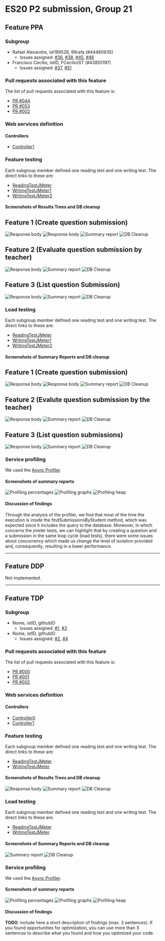 # ES20 P2 submission, Group 21

## Feature PPA

### Subgroup
 - Rafael Alexandre, ist189528, 99rafa (#44480935)
   + Issues assigned: [#36](https://github.com/tecnico-softeng/es20al_21-project/issues/36), [#38](https://github.com/tecnico-softeng/es20al_21-project/issues/38), [#45](https://github.com/tecnico-softeng/es20al_21-project/issues/45), [#46](https://github.com/tecnico-softeng/es20al_21-project/issues/46) 
 - Francisco Cecílio, istID, FCecilioIST (#43855197)
   + Issues assigned: [#37](https://github.com/tecnico-softeng/es20al_21-project/issues/37), [#51](https://github.com/tecnico-softeng/es20al_21-project/issues/51)
 
### Pull requests associated with this feature

The list of pull requests associated with this feature is:

 - [PR #044](https://github.com/tecnico-softeng/es20al_21-project/pull/44)
 - [PR #053](https://github.com/tecnico-softeng/es20al_21-project/pull/53)
 - [PR #002](https://github.com/tecnico-softeng/es20al_21-project/pull/)


### Web services definition

#### Controllers
 - [Controller1](https://github.com/tecnico-softeng/es20al_21-project/blob/develop/backend/src/main/java/pt/ulisboa/tecnico/socialsoftware/tutor/questionsByStudent/api/QuestionsByStudentController.java)

### Feature testing

Each subgroup member defined one reading test and one writing test. The direct links to these are:

 - [ReadingTestJMeter](https://github.com/tecnico-softeng/es20al_21-project/blob/develop/backend/jmeter/questionbystudent/listStudentSubmissionsTest.jmx)
 - [WritingTestJMeter1](https://github.com/tecnico-softeng/es20al_21-project/blob/develop/backend/jmeter/questionbystudent/createQuestionSubmissionTest.jmx)
 - [WritingTestJMeter2](https://github.com/tecnico-softeng/es20al_21-project/blob/develop/backend/jmeter/questionbystudent/teacherEvaluateQuestionSubmissionTest.jmx)


#### Screenshots of Results Trees and DB cleanup

## Feature 1 (Create question submission)
![Response body](http://web.tecnico.ulisboa.pt/ist189528/createResponse.png)
![Response body](http://web.tecnico.ulisboa.pt/ist189528/createSubmissionResponse.png)
![Summary report](http://web.tecnico.ulisboa.pt/ist189528/createSummary.png)
![DB Cleanup](http://web.tecnico.ulisboa.pt/ist189528/jdbcCreate.png)

## Feature 2 (Evaluate question submission by teacher)
![Response body](p2-images/evaluateResponse.png)
![Summary report](p2-images/evaluateSummary.png)
![DB Cleanup](p2-images/jdbcEvaluate.png)

## Feature 3 (List question Submission)
![Response body](http://web.tecnico.ulisboa.pt/ist189528/getResponse.png)
![Summary report](http://web.tecnico.ulisboa.pt/ist189528/getSummary.png)
![DB Cleanup](http://web.tecnico.ulisboa.pt/ist189528/jdbcGet.png)


### Load testing

Each subgroup member defined one reading test and one writing test. The direct links to these are:

- [ReadingTestJMeter](https://github.com/tecnico-softeng/es20al_21-project/blob/develop/backend/jmeter/questionbystudent/listStudentSubmissionsLoadTest.jmx)
- [WritingTestJMeter1](https://github.com/tecnico-softeng/es20al_21-project/blob/develop/backend/jmeter/questionbystudent/createQuestionSubmissionLoadTest.jmx)
- [WritingTestJMeter2](https://github.com/tecnico-softeng/es20al_21-project/blob/develop/backend/jmeter/questionbystudent/teacherEvaluateQuestionSubmissionLoadTest.jmx)



#### Screenshots of Summary Reports and DB cleanup

## Feature 1 (Create question submission)
![Response body](http://web.tecnico.ulisboa.pt/ist189528/loadCreateResponse.png)
![Response body](http://web.tecnico.ulisboa.pt/ist189528/loadCreateSubmissionResponse.png)
![Summary report](http://web.tecnico.ulisboa.pt/ist189528/loadCreateSummary.png)
![DB Cleanup](http://web.tecnico.ulisboa.pt/ist189528/jdbcLoadCreate.png)

## Feature 2 (Evalute question submission by the teacher)
![Response body](http://web.tecnico.ulisboa.pt/ist189528/loadEvaluateResponse.png)
![Summary report](http://web.tecnico.ulisboa.pt/ist189528/loadEvaluateSummary.png)
![DB Cleanup](http://web.tecnico.ulisboa.pt/ist189528/jdbcLoadEvaluate.png)

## Feature 3 (List question submissions)
![Response body](http://web.tecnico.ulisboa.pt/ist189528/loadGetResponse.png)
![Summary report](http://web.tecnico.ulisboa.pt/ist189528/loadGetSummary.png)
![DB Cleanup](http://web.tecnico.ulisboa.pt/ist189528/jdbcLoadGet.png)


### Service profiling

We used the [Async Profiler](https://www.jetbrains.com/help/idea/async-profiler.html).

#### Screenshots of summary reports

![Profiling percentages](http://web.tecnico.ulisboa.pt/ist189528/percentages.png)
![Profiling graphs](http://web.tecnico.ulisboa.pt/ist189528/cpuMemoryUsage.png)
![Profiling heap](http://web.tecnico.ulisboa.pt/ist189528/bytesPerMethod.png)


#### Discussion of findings

Through the analysis of the profiler, we find that most of the time the execution is inside the findSubmissionsByStudent method, which was expected since it includes the query to the database. Moreover, in which concerns the jmeter tests, we can highlight that by creating a question and a submission in the same loop cycle (load tests), there were some issues about concurrency which made us change the level of isolation provided and, consequently, resulting in a lower performance.


---

## Feature DDP

Not implemented.


---


## Feature TDP

### Subgroup
 - Nome, istID, githubID
   + Issues assigned: [#1](https://github.com), [#3](https://github.com)
 - Nome, istID, githubID
   + Issues assigned: [#2](https://github.com), [#4](https://github.com)
 
### Pull requests associated with this feature

The list of pull requests associated with this feature is:

 - [PR #000](https://github.com)
 - [PR #001](https://github.com)
 - [PR #002](https://github.com)


### Web services definition

#### Controllers
 - [Controller0](https://github.com)
 - [Controller1](https://github.com)

### Feature testing

Each subgroup member defined one reading test and one writing test. The direct links to these are:

 - [ReadingTestJMeter](https://github.com)
 - [WritingTestJMeter](https://github.com)


#### Screenshots of Results Trees and DB cleanup

![Response body](p2-images/jmeter_create_1.png)
![Summary report](p2-images/jmeter_create_3.png)
![DB Cleanup](p2-images/jmeter_create_2.png)


### Load testing

Each subgroup member defined one reading test and one writing test. The direct links to these are:

 - [ReadingTestJMeter](https://github.com)
 - [WritingTestJMeter](https://github.com)


#### Screenshots of Summary Reports and DB cleanup

![Summary report](p2-images/jmeter_load_table.png)
![DB Cleanup](p2-images/jmeter_load_clean.png)


### Service profiling

We used the [Async Profiler](https://www.jetbrains.com/help/idea/async-profiler.html).

#### Screenshots of summary reports

![Profiling percentages](p2-images/profiling_percentages.png)
![Profiling graphs](p2-images/profiling_graphs.png)
![Profiling heap](p2-images/profiling_heap.png)


#### Discussion of findings

**TODO**: include here a short description of findings (max. 3 sentences). If
you found opportunities for optimization, you can use more than 3 sentences to
describe what you found and how you optimized your code.



